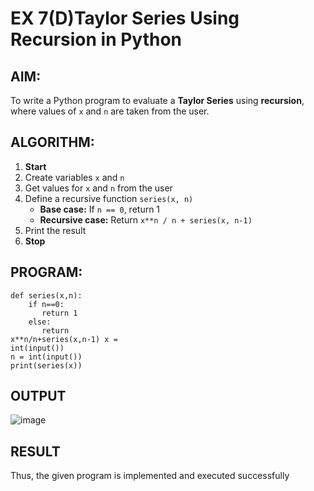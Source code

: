 #  EX 7(D)Taylor Series Using Recursion in Python

## AIM:
To write a Python program to evaluate a **Taylor Series** using **recursion**, where values of `x` and `n` are taken from the user.

##  ALGORITHM:

1. **Start**
2. Create variables `x` and `n`
3. Get values for `x` and `n` from the user
4. Define a recursive function `series(x, n)`
   - **Base case:** If `n == 0`, return 1
   - **Recursive case:** Return `x**n / n + series(x, n-1)`
5. Print the result
6. **Stop**

##  PROGRAM:
```
def series(x,n): 
    if n==0: 
       return 1
    else: 
       return 
x**n/n+series(x,n-1) x = 
int(input()) 
n = int(input()) 
print(series(x)) 
```

## OUTPUT
![image](https://github.com/user-attachments/assets/e6332238-799f-4ac0-b775-2fb39d1058e8)

## RESULT 
Thus, the given program is implemented and executed successfully 
